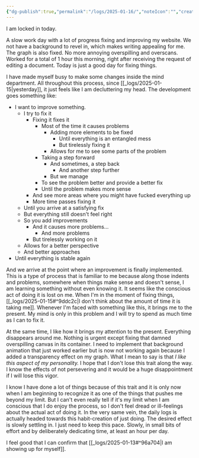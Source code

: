 ```yaml
---
{"dg-publish":true,"permalink":"/logs/2025-01-16/","noteIcon":"","created":"2025-01-16"}
---
```


I am locked in today.

A slow work day with a lot of progress fixing and improving my website. We not have a background to revel in, which makes writing appealing for me. The graph is also fixed. No more annoying overspilling and overscans. Worked for a total of 1 hour this morning, right after receiving the request of editing a document. Today is just a good day for fixing things.

I have made myself busy to make some changes inside the mind department. All throughout this process, since [[_logs/2025-01-15\|yesterday]], it just feels like I am decluttering my head. The development goes something like:
- I want to improve something.
	- I try to fix it
		- Fixing it fixes it
			- Most of the time it causes problems
				- Adding more elements to be fixed
					- Until everything is an entangled mess
					- But tirelessly fixing it
				- Allows for me to see some parts of the problem
			- Taking a step forward
				- And sometimes, a step back
					- And another step further
				- But we manage
			- To see the problem better and provide a better fix
			- Until the problem makes more sense
		- And see more areas where you might have fucked everything up
		- More time passes fixing it
	- Until you arrive at a satisfying fix
	- But everything still doesn't feel right
	- So you add improvements
		- And it causes more problems...
			- And more problems
		- But tirelessly working on it
	- Allows for a better perspective
	- And better approaches
- Until everything is stable again

And we arrive at the point where an improvement is finally implemented. This is a type of process that is familiar to me because along those indents and problems, somewhere when things make sense and doesn't sense, I am learning something without even knowing it. It seems like the conscious act of doing it is lost on me. When I'm in the moment of fixing things, [[_logs/2025-01-15#^9ddc2c\|I don't think about the amount of  time it is taking me]]. Whenever I'm faced with something like this, it brings me to the present. My mind is only in this problem and I will try to spend as much time as I can to fix it.

At the same time, I like how it brings my attention to the present. Everything disappears around me. Nothing is urgent except fixing that damned overspilling canvas in its container. I need to implement that background animation that just worked earlier but is now not working again because I added a transparency effect on my graph. What I mean to say is that *I like this aspect of my personality.* I hope that I don't lose this trait along the way. I know the effects of not persevering and it would be a huge disappointment if I will lose this vigor.

I know I have done a lot of things because of this trait and it is only now when I am beginning to recognize it as one of the things that pushes me beyond my limit. But I can't even really tell if it's my limit when I am conscious that I do enjoy the process, so I don't feel dread or ill-feelings about the actual act of doing it. In the very same vein, the daily logs is actually headed towards this habit-creation of just doing. The desired effect is slowly settling in. I just need to keep this pace. Slowly, in small bits of effort and by deliberately dedicating time, at least an hour per day.

I feel good that I can confirm that [[_logs/2025-01-13#^96a704\|I am showing up for myself]].